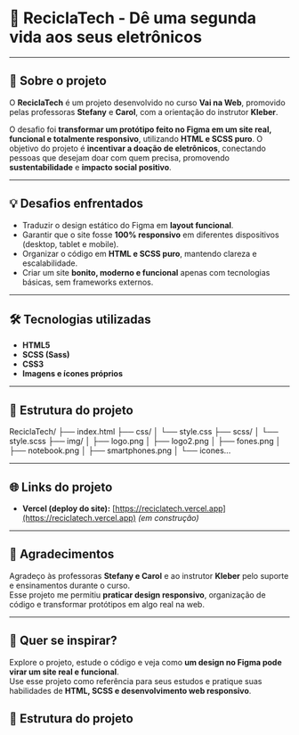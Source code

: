 # 🌱 ReciclaTech - Dê uma segunda vida aos seus eletrônicos

---

## 🚀 Sobre o projeto

O **ReciclaTech** é um projeto desenvolvido no curso **Vai na Web**, promovido pelas professoras **Stefany** e **Carol**, com a orientação do instrutor **Kleber**.  

O desafio foi **transformar um protótipo feito no Figma em um site real, funcional e totalmente responsivo**, utilizando **HTML e SCSS puro**. O objetivo do projeto é **incentivar a doação de eletrônicos**, conectando pessoas que desejam doar com quem precisa, promovendo **sustentabilidade** e **impacto social positivo**.

---

## 💡 Desafios enfrentados

- Traduzir o design estático do Figma em **layout funcional**.  
- Garantir que o site fosse **100% responsivo** em diferentes dispositivos (desktop, tablet e mobile).  
- Organizar o código em **HTML e SCSS puro**, mantendo clareza e escalabilidade.  
- Criar um site **bonito, moderno e funcional** apenas com tecnologias básicas, sem frameworks externos.  

---

## 🛠 Tecnologias utilizadas

- **HTML5**  
- **SCSS (Sass)**  
- **CSS3**  
- **Imagens e ícones próprios**  

---

## 📂 Estrutura do projeto

ReciclaTech/
├── index.html
├── css/
│   └── style.css
├── scss/
│   └── style.scss
├── img/
│   ├── logo.png
│   ├── logo2.png
│   ├── fones.png
│   ├── notebook.png
│   ├── smartphones.png
│   └── icones...

---

## 🌐 Links do projeto

- **Vercel (deploy do site):** [https://reciclatech.vercel.app](https://reciclatech.vercel.app) *(em construção)*

---

## 🙌 Agradecimentos

Agradeço às professoras **Stefany e Carol** e ao instrutor **Kleber** pelo suporte e ensinamentos durante o curso.  
Esse projeto me permitiu **praticar design responsivo**, organização de código e transformar protótipos em algo real na web.  

---

## 💚 Quer se inspirar?

Explore o projeto, estude o código e veja como **um design no Figma pode virar um site real e funcional**.  
Use esse projeto como referência para seus estudos e pratique suas habilidades de **HTML, SCSS e desenvolvimento web responsivo**.

## 📂 Estrutura do projeto

